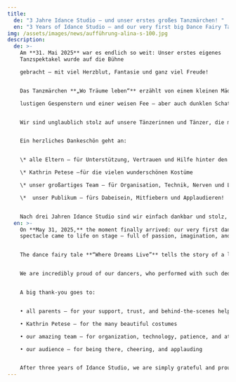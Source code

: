 ```yaml
---
title:
  de: "3 Jahre Idance Studio – und unser erstes großes Tanzmärchen! "
  en: "3 Years of Idance Studio – and our very first big Dance Fairy Tale! "
img: /assets/images/news/aufführung-alina-s-100.jpg
description:
  de: >-
    Am **31. Mai 2025** war es endlich so weit: Unser erstes eigenes
    Tanzspektakel wurde auf die Bühne

    gebracht – mit viel Herzblut, Fantasie und ganz viel Freude!


    Das Tanzmärchen **„Wo Träume leben“** erzählt von einem kleinen Mädchen, das im Traum in eine zauberhafte Welt voller Wunder reist. Auf der Suche nach Freundschaft begegnet sie tanzenden Blumen, Schmetterlingen,

    lustigen Gespenstern und einer weisen Fee – aber auch dunklen Schatten, die sie nur mit Mut und Hoffnung überwinden kann. Am Ende findet sie das, was sie sich von Herzen gewünscht hat: neue Freunde, Licht und Freude.


    Wir sind unglaublich stolz auf unsere Tänzerinnen und Tänzer, die mit so viel Hingabe, Ausdauer und Leidenschaft dabei waren. Viele Monate lang haben sie geprobt, sich entwickelt – und am Tag der Aufführung mit echtem Bühnenzauber begeistert!


    Ein herzliches Dankeschön geht an:


    \* alle Eltern – für Unterstützung, Vertrauen und Hilfe hinter den Kulissen

    \* Kathrin Petese –für die vielen wunderschönen Kostüme

    \* unser großartiges Team – für Organisation, Technik, Nerven und Liebe zum Detail

    \*  unser Publikum – fürs Dabeisein, Mitfiebern und Applaudieren!


    Nach drei Jahren Idance Studio sind wir einfach dankbar und stolz, dass wir diesen Traum wahr machen konnten – und hoffen, dass solche Konzerte künftig zu einer kleinen Tradition werden.
  en: >-
    On **May 31, 2025,** the moment finally arrived: our very first dance
    spectacle came to life on stage – full of passion, imagination, and joy!


    The dance fairy tale **“Where Dreams Live”** tells the story of a little girl who travels in her sleep to a magical world full of wonders. On her journey to find friendship, she meets dancing flowers, butterflies, funny ghosts, and a wise fairy – but also dark shadows that she can overcome only with courage and hope. In the end, she discovers what she wished for most: new friends, light, and joy.


    We are incredibly proud of our dancers, who performed with such dedication, perseverance, and love for dance. For months they practiced, grew, and finally enchanted the audience with true stage magic!


    A big thank-you goes to:


    • all parents – for your support, trust, and behind-the-scenes help

    • Kathrin Petese – for the many beautiful costumes

    • our amazing team – for organization, technology, patience, and attention to detail

    • our audience – for being there, cheering, and applauding


    After three years of Idance Studio, we are simply grateful and proud that we could make this dream come true – and we hope to turn concerts like this into a beloved annual tradition.
---
```

